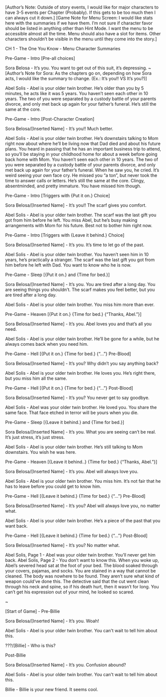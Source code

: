 [Author’s Note: Outside of story events, I would like for major characters to have 3-5 events per Chapter (Probably). If this gets to be too much then I can always cut it down.]
[Game Note for Menu Screen: I would like stats here with the summaries if we have them. I’m not sure if character favor should be listed in anything other than Hint Mode. I want the menu to be accessible almost all the time. Menu should also have a slot for items. Other characters shouldn’t be visible in the menu until they come into the story.]

CH 1 - The One You Know - Menu Character Summaries

Pre-Game - Intro [Pre-all choices]

Sora Belosa - 
It’s you. You want to get out of this suit, it’s depressing. 
~
[Author’s Note for Sora: As the chapters go on, depending on how Sora acts, I would like the summary to change. (Ex.: It’s you!! VS It’s you?)]

Abel Solis - 
Abel is your older twin brother. He’s older than you by 5 minutes, he acts like it was 5 years. You haven’t seen each other in 10 years. The two of you were separated by a custody battle of your parents divorce, and only met back up again for your father’s funeral. He’s still the same at the core. 

Pre-Game - Intro [Post-Character Creation]

Sora Belosa/[Inserted Name] - 
It’s you!! Much better.

Abel Solis - 
Abel is your older twin brother. He’s downstairs talking to Mom right now about where he’ll be living now that Dad died and about his future plans. You heard in passing that he has an important business trip to attend, so you’ll be staying in your childhood home for about a week before going back home with Mom. You haven’t seen each other in 10 years. The two of you were separated by a custody battle of your parents divorce, and only met back up again for your father’s funeral. When he saw you, he cried. It’s weird seeing your own face cry. He missed you “a ton”, but never took the time to answer calls or letters. He’s still the same at the core. Clingy, absentminded, and pretty immature. You have missed him though. 


Pre-Game - Intro [Triggers with {Put it on.} Choice]

Sora Belosa/[Inserted Name] - 
It’s you!! The scarf gives you comfort. 

Abel Solis - 
Abel is your older twin brother. The scarf was the last gift you got from him before he left. You miss Abel, but he’s busy making arrangements with Mom for his future. Best not to bother him right now. 

Pre-Game - Intro [Triggers with {Leave it behind.} Choice]

Sora Belosa/[Inserted Name] - 
It’s you. It’s time to let go of the past.

Abel Solis - 
Abel is your older twin brother. You haven’t seen him in 10 years, he’s practically a stranger. The scarf was the last gift you got from him before he left with Dad. You want to know who he is now.

Pre-Game - Sleep [{Put it on.} and {Time for bed.}]

Sora Belosa/[Inserted Name] - 
It’s you. You are tired after a long day. You are seeing things you shouldn’t. The scarf makes you feel better, but you are tired after a long day.

Abel Solis - 
Abel is your older twin brother. You miss him more than ever.

Pre-Game - Heaven [{Put it on.} {Time for bed.} {“Thanks, Abel.”}]

Sora Belosa/[Inserted Name] - 
It’s you. Abel loves you and that’s all you need.

Abel Solis - 
Abel is your older twin brother. He’ll be gone for a while, but he always comes back when you need him.

Pre-Game - Hell [{Put it on.} {Time for bed.} {“...”} Pre-Blood]

Sora Belosa/[Inserted Name] - 
It’s you? Why didn’t you say anything back?

Abel Solis - 
Abel is your older twin brother. He loves you. He’s right there, but you miss him all the same. 

Pre-Game - Hell [{Put it on.} {Time for bed.} {“...”} Post-Blood]

Sora Belosa/[Inserted Name] - 
It’s you? You never get to say goodbye. 

Abel Solis - 
Abel was your older twin brother. He loved you. You share the same face. That face etched in terror will be yours when you die. 

Pre-Game - Sleep [{Leave it behind.} and {Time for bed.}]

Sora Belosa/[Inserted Name] - 
It’s you. What you are seeing can’t be real. It’s just stress, it’s just stress. 

Abel Solis - 
Abel is your older twin brother. He’s still talking to Mom downstairs. You wish he was here.

Pre-Game - Heaven [{Leave it behind..} {Time for bed.} {“Thanks, Abel.”}]

Sora Belosa/[Inserted Name] - 
It’s you. Abel will always love you.

Abel Solis - 
Abel is your older twin brother. You miss him. It’s not fair that he has to leave before you could get to know him. 

Pre-Game - Hell [{Leave it behind.} {Time for bed.} {“...”} Pre-Blood]

Sora Belosa/[Inserted Name] - 
It’s you? Abel will always love you, no matter what.

Abel Solis - 
Abel is your older twin brother. He’s a piece of the past that you want back.

Pre-Game - Hell [{Leave it behind.} {Time for bed.} {“...”} Post-Blood]

Sora Belosa/[Inserted Name] - 
It’s you? No matter what.

Abel Solis, Page 1 - 
Abel was your older twin brother. You’ll never get him back. 
Abel Solis, Page 2 - 
You don’t want to know this.
When you woke up, Abel’s severed head sat at the foot of your bed. The blood soaked through your covers, pajamas, and socks. You are stained in a way that cannot be cleaned. The body was nowhere to be found. They aren’t sure what kind of weapon could’ve done this. The detective said that the cut went clean through his neck and spine, so if his death hurt, then it wasn’t for long. You can’t get his expression out of your mind, he looked so scared. 

~

[Start of Game] - Pre-Billie

Sora Belosa/[Inserted Name] - 
It’s you. Woah!

Abel Solis - 
Abel is your older twin brother. You can't wait to tell him about this.

???/[Billie] - 
Who is this?

Post-Billie 

Sora Belosa/[Inserted Name] - 
It’s you. Confusion abound?

Abel Solis - 
Abel is your older twin brother. You can't wait to tell him about this.

Billie - 
Billie is your new friend. It seems cool.




